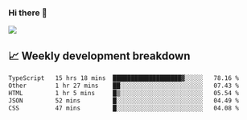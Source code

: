 ### Hi there 👋
<img align="center" src="https://github-readme-stats.vercel.app/api?username=Tumao727&show_icons=true&hide_title=true&theme=dracula" />


## 📈 Weekly development breakdown
<!--START_SECTION:waka-->

```txt
TypeScript   15 hrs 18 mins  ███████████████████▓░░░░░   78.16 %
Other        1 hr 27 mins    ██░░░░░░░░░░░░░░░░░░░░░░░   07.43 %
HTML         1 hr 5 mins     █▒░░░░░░░░░░░░░░░░░░░░░░░   05.54 %
JSON         52 mins         █░░░░░░░░░░░░░░░░░░░░░░░░   04.49 %
CSS          47 mins         █░░░░░░░░░░░░░░░░░░░░░░░░   04.08 %
```

<!--END_SECTION:waka-->